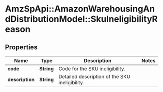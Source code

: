 # AmzSpApi::AmazonWarehousingAndDistributionModel::SkuIneligibilityReason

## Properties
Name | Type | Description | Notes
------------ | ------------- | ------------- | -------------
**code** | **String** | Code for the SKU ineligibility. | 
**description** | **String** | Detailed description of the SKU ineligibility. | 


